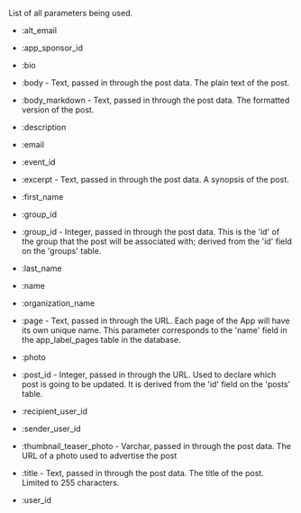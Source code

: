 List of all parameters being used.

* :alt_email

* :app_sponsor_id

* :bio

* :body - Text, passed in through the post data. The plain text of the post.

* :body_markdown - Text, passed in through the post data. The formatted version of the post.

* :description

* :email

* :event_id

* :excerpt - Text, passed in through the post data. A synopsis of the post.

* :first_name

* :group_id

* :group_id - Integer, passed in through the post data. This is the 'id' of the group that the post will be associated with; derived from the 'id' field on the 'groups' table.

* :last_name

* :name

* :organization_name

* :page - Text, passed in through the URL. Each page of the App will have its own unique name. This parameter corresponds to the 'name' field in the app_label_pages table in the database.

* :photo

* :post_id - Integer, passed in through the URL. Used to declare which post is going to be updated. It is derived from the 'id' field on the 'posts' table.

* :recipient_user_id

* :sender_user_id

* :thumbnail_teaser_photo - Varchar, passed in through the post data. The URL of a photo used to advertise the post

* :title - Text, passed in through the post data. The title of the post. Limited to 255 characters.

* :user_id